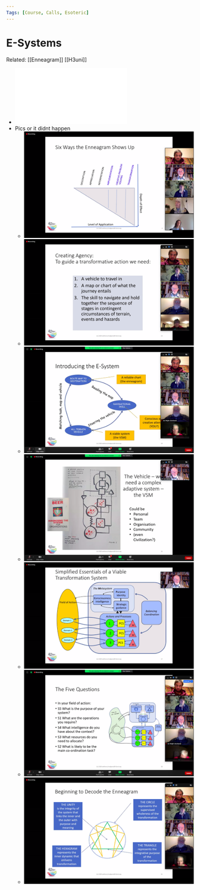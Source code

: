 ```yaml
---
Tags: [Course, Calls, Esoteric]
---
```

# E-Systems
Related: [[Enneagram]] [[H3uni]]


- ![](assets/1626444290_29.pdf)
- Pics or it didnt happen
    - ![](assets/1626444292_30.png)
    - ![](assets/1626444294_31.png)
    - ![](assets/1626444296_32.png)
    - ![](assets/1626444298_33.png)
    - ![](assets/1626444300_34.png)
    - ![](assets/1626444301_35.png)
    - ![](assets/1626444303_36.png)
